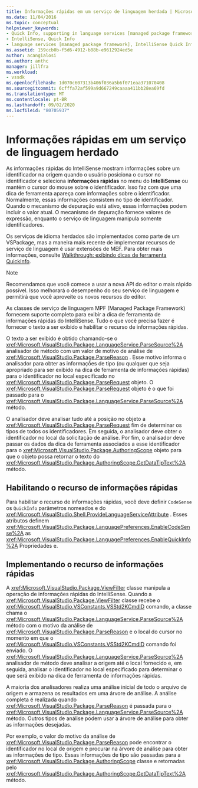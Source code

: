 ```yaml
---
title: Informações rápidas em um serviço de linguagem herdada | Microsoft Docs
ms.date: 11/04/2016
ms.topic: conceptual
helpviewer_keywords:
- Quick Info, supporting in language services [managed package framework]
- IntelliSense, Quick Info
- language services [managed package framework], IntelliSense Quick Info
ms.assetid: 159ccb0b-f5d6-4912-b88b-e9612924ed5e
author: acangialosi
ms.author: anthc
manager: jillfra
ms.workload:
- vssdk
ms.openlocfilehash: 1d070c607313b406f036a5b6f071eaa371070408
ms.sourcegitcommit: 6cfffa72af599a9d667249caaaa411bb28ea69fd
ms.translationtype: MT
ms.contentlocale: pt-BR
ms.lasthandoff: 09/02/2020
ms.locfileid: "80705937"
---
```

# <a name="quick-info-in-a-legacy-language-service"></a>Informações rápidas em um serviço de linguagem herdado
As informações rápidas do IntelliSense mostram informações sobre um identificador na origem quando o usuário posiciona o cursor no identificador e seleciona **informações rápidas** no menu do **IntelliSense** ou mantém o cursor do mouse sobre o identificador. Isso faz com que uma dica de ferramenta apareça com informações sobre o identificador. Normalmente, essas informações consistem no tipo de identificador. Quando o mecanismo de depuração está ativo, essas informações podem incluir o valor atual. O mecanismo de depuração fornece valores de expressão, enquanto o serviço de linguagem manipula somente identificadores.

 Os serviços de idioma herdados são implementados como parte de um VSPackage, mas a maneira mais recente de implementar recursos de serviço de linguagem é usar extensões de MEF. Para obter mais informações, consulte [Walkthrough: exibindo dicas de ferramenta QuickInfo](../../extensibility/walkthrough-displaying-quickinfo-tooltips.md).

> [!NOTE]
> Recomendamos que você comece a usar a nova API do editor o mais rápido possível. Isso melhorará o desempenho do seu serviço de linguagem e permitirá que você aproveite os novos recursos do editor.

 As classes de serviço de linguagem MPF (Managed Package Framework) fornecem suporte completo para exibir a dica de ferramenta de informações rápidas do IntelliSense. Tudo o que você precisa fazer é fornecer o texto a ser exibido e habilitar o recurso de informações rápidas.

 O texto a ser exibido é obtido chamando-se o <xref:Microsoft.VisualStudio.Package.LanguageService.ParseSource%2A> analisador de método com um valor de motivo de análise de <xref:Microsoft.VisualStudio.Package.ParseReason> . Esse motivo informa o analisador para obter as informações de tipo (ou qualquer que seja apropriado para ser exibido na dica de ferramenta de informações rápidas) para o identificador no local especificado no <xref:Microsoft.VisualStudio.Package.ParseRequest> objeto. O <xref:Microsoft.VisualStudio.Package.ParseRequest> objeto é o que foi passado para o <xref:Microsoft.VisualStudio.Package.LanguageService.ParseSource%2A> método.

 O analisador deve analisar tudo até a posição no objeto a <xref:Microsoft.VisualStudio.Package.ParseRequest> fim de determinar os tipos de todos os identificadores. Em seguida, o analisador deve obter o identificador no local da solicitação de análise. Por fim, o analisador deve passar os dados da dica de ferramenta associados a esse identificador para o <xref:Microsoft.VisualStudio.Package.AuthoringScope> objeto para que o objeto possa retornar o texto do <xref:Microsoft.VisualStudio.Package.AuthoringScope.GetDataTipText%2A> método.

## <a name="enabling-the-quick-info-feature"></a>Habilitando o recurso de informações rápidas
 Para habilitar o recurso de informações rápidas, você deve definir `CodeSense` os `QuickInfo` parâmetros nomeados e do <xref:Microsoft.VisualStudio.Shell.ProvideLanguageServiceAttribute> . Esses atributos definem <xref:Microsoft.VisualStudio.Package.LanguagePreferences.EnableCodeSense%2A> as <xref:Microsoft.VisualStudio.Package.LanguagePreferences.EnableQuickInfo%2A> Propriedades e.

## <a name="implementing-the-quick-info-feature"></a>Implementando o recurso de informações rápidas
 A <xref:Microsoft.VisualStudio.Package.ViewFilter> classe manipula a operação de informações rápidas do IntelliSense. Quando a <xref:Microsoft.VisualStudio.Package.ViewFilter> classe recebe o <xref:Microsoft.VisualStudio.VSConstants.VSStd2KCmdID> comando, a classe chama o <xref:Microsoft.VisualStudio.Package.LanguageService.ParseSource%2A> método com o motivo da análise de <xref:Microsoft.VisualStudio.Package.ParseReason> e o local do cursor no momento em que o <xref:Microsoft.VisualStudio.VSConstants.VSStd2KCmdID> comando foi enviado. O <xref:Microsoft.VisualStudio.Package.LanguageService.ParseSource%2A> analisador de método deve analisar a origem até o local fornecido e, em seguida, analisar o identificador no local especificado para determinar o que será exibido na dica de ferramenta de informações rápidas.

 A maioria dos analisadores realiza uma análise inicial de todo o arquivo de origem e armazena os resultados em uma árvore de análise. A análise completa é realizada quando <xref:Microsoft.VisualStudio.Package.ParseReason> é passada para o <xref:Microsoft.VisualStudio.Package.LanguageService.ParseSource%2A> método. Outros tipos de análise podem usar a árvore de análise para obter as informações desejadas.

 Por exemplo, o valor do motivo da análise de <xref:Microsoft.VisualStudio.Package.ParseReason> pode encontrar o identificador no local de origem e procurar na árvore de análise para obter as informações de tipo. Essas informações de tipo são passadas para a <xref:Microsoft.VisualStudio.Package.AuthoringScope> classe e retornadas pelo <xref:Microsoft.VisualStudio.Package.AuthoringScope.GetDataTipText%2A> método.
